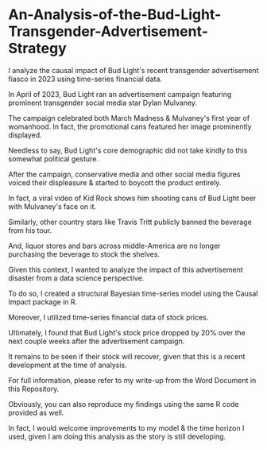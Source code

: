 # An-Analysis-of-the-Bud-Light-Transgender-Advertisement-Strategy
I analyze the causal impact of Bud Light's recent transgender advertisement fiasco in 2023 using time-series financial data. 

In April of 2023, Bud Light ran an advertisement campaign featuring prominent transgender social media star Dylan Mulvaney.

The campaign celebrated both March Madness & Mulvaney's first year of womanhood. In fact, the promotional cans featured her image prominently displayed. 

Needless to say, Bud Light's core demographic did not take kindly to this somewhat political gesture. 

After the campaign, conservative media and other social media figures voiced their displeasure & started to boycott the product entirely. 

In fact, a viral video of Kid Rock shows him shooting cans of Bud Light beer with Mulvaney's face on it.

Similarly, other country stars like Travis Tritt publicly banned the beverage from his tour. 

And, liquor stores and bars across middle-America are no longer purchasing the beverage to stock the shelves. 

Given this context, I wanted to analyze the impact of this advertisement disaster from a data science perspective. 

To do so, I created a structural Bayesian time-series model using the Causal Impact package in R. 

Moreover, I utilized time-series financial data of stock prices. 

Ultimately, I found that Bud Light's stock price dropped by 20% over the next couple weeks after the advertisement campaign.

It remains to be seen if their stock will recover, given that this is a recent development at the time of analysis. 

For full information, please refer to my write-up from the Word Document in this Repository. 

Obviously, you can also reproduce my findings using the same R code provided as well. 

In fact, I would welcome improvements to my model & the time horizon I used, given I am doing this analysis as the story is still developing. 
